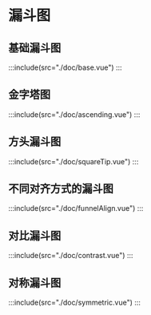 # 漏斗图

## 基础漏斗图

:::include(src="./doc/base.vue")
:::

## 金字塔图

:::include(src="./doc/ascending.vue")
:::

## 方头漏斗图

:::include(src="./doc/squareTip.vue")
:::

## 不同对齐方式的漏斗图

:::include(src="./doc/funnelAlign.vue")
:::

## 对比漏斗图

:::include(src="./doc/contrast.vue")
:::

## 对称漏斗图

:::include(src="./doc/symmetric.vue")
:::

